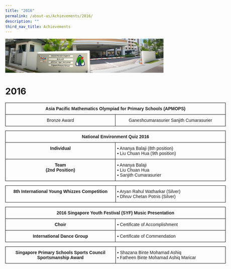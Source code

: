 ```yaml
---
title: "2016"
permalink: /about-us/Achievements/2016/
description: ""
third_nav_title: Achievements
---
```

![](/images/About%20Us.jpg)

2016
====

<style type="text/css">
.tg  {border-collapse:collapse;border-spacing:0;}
.tg td{border-color:black;border-style:solid;border-width:1px;font-family:Arial, sans-serif;font-size:14px;
  overflow:hidden;padding:10px 5px;word-break:normal;}
.tg th{border-color:black;border-style:solid;border-width:1px;font-family:Arial, sans-serif;font-size:14px;
  font-weight:normal;overflow:hidden;padding:10px 5px;word-break:normal;}
.tg .tg-baqh{text-align:center;vertical-align:top}
.tg .tg-amwm{font-weight:bold;text-align:center;vertical-align:top}
.tg .tg-nrix{text-align:center;vertical-align:middle}
</style>
<table class="tg" style="undefined;table-layout: fixed; width: 702px">
<colgroup>
<col style="width: 351px">
<col style="width: 351px">
</colgroup>
<thead>
  <tr>
    <th class="tg-amwm" colspan="2">Asia Pacific Mathematics Olympiad for Primary Schools (APMOPS)<br></th>
  </tr>
</thead>
<tbody>
  <tr>
    <td class="tg-nrix">Bronze Award<br></td>
    <td class="tg-baqh">Ganeshcumarasurier Sanjith Cumarasurier</td>
  </tr>
</tbody>
</table>


<style type="text/css">
.tg  {border-collapse:collapse;border-spacing:0;}
.tg td{border-color:black;border-style:solid;border-width:1px;font-family:Arial, sans-serif;font-size:14px;
  overflow:hidden;padding:10px 5px;word-break:normal;}
.tg th{border-color:black;border-style:solid;border-width:1px;font-family:Arial, sans-serif;font-size:14px;
  font-weight:normal;overflow:hidden;padding:10px 5px;word-break:normal;}
.tg .tg-amwm{font-weight:bold;text-align:center;vertical-align:top}
.tg .tg-0lax{text-align:left;vertical-align:top}
</style>
<table class="tg" style="undefined;table-layout: fixed; width: 702px">
<colgroup>
<col style="width: 351px">
<col style="width: 351px">
</colgroup>
<thead>
  <tr>
    <th class="tg-amwm" colspan="2">National Environment Quiz 2016<br></th>
  </tr>
</thead>
<tbody>
  <tr>
    <td class="tg-amwm">Individual<br></td>
    <td class="tg-0lax"><span style="font-weight:400;font-style:normal;text-decoration:none">▪ </span>Ananya Balaji (8th position)<br><span style="font-weight:400;font-style:normal;text-decoration:none">▪ </span>Liu Chuan Hua (9th position)</td>
  </tr>
  <tr>
    <td class="tg-amwm">Team<br>(2nd Position)<br></td>
    <td class="tg-0lax"><span style="font-weight:400;font-style:normal;text-decoration:none">▪ </span>Ananya Balaji<br><span style="font-weight:400;font-style:normal;text-decoration:none">▪ </span>Liu Chuan Hua<br><span style="font-weight:400;font-style:normal;text-decoration:none">▪ </span>Sanjith Cumarasurier</td>
  </tr>
</tbody>
</table>

<style type="text/css">
.tg  {border-collapse:collapse;border-spacing:0;}
.tg td{border-color:black;border-style:solid;border-width:1px;font-family:Arial, sans-serif;font-size:14px;
  overflow:hidden;padding:10px 5px;word-break:normal;}
.tg th{border-color:black;border-style:solid;border-width:1px;font-family:Arial, sans-serif;font-size:14px;
  font-weight:normal;overflow:hidden;padding:10px 5px;word-break:normal;}
.tg .tg-amwm{font-weight:bold;text-align:center;vertical-align:top}
.tg .tg-0lax{text-align:left;vertical-align:top}
</style>
<table class="tg" style="undefined;table-layout: fixed; width: 702px">
<colgroup>
<col style="width: 351px">
<col style="width: 351px">
</colgroup>
<thead>
  <tr>
    <td class="tg-amwm">8th International Young Whizzes Competition<br></td>
    <td class="tg-0lax"><span style="font-weight:400;font-style:normal;text-decoration:none">▪ </span>Aryan Rahul Watharkar (Silver)<br><span style="font-weight:400;font-style:normal;text-decoration:none">▪ </span>Dhruv Chetan Potnis (Silver)</td>
  </tr>
</thead>
</table>


<style type="text/css">
.tg  {border-collapse:collapse;border-spacing:0;}
.tg td{border-color:black;border-style:solid;border-width:1px;font-family:Arial, sans-serif;font-size:14px;
  overflow:hidden;padding:10px 5px;word-break:normal;}
.tg th{border-color:black;border-style:solid;border-width:1px;font-family:Arial, sans-serif;font-size:14px;
  font-weight:normal;overflow:hidden;padding:10px 5px;word-break:normal;}
.tg .tg-amwm{font-weight:bold;text-align:center;vertical-align:top}
.tg .tg-0lax{text-align:left;vertical-align:top}
</style>
<table class="tg" style="undefined;table-layout: fixed; width: 702px">
<colgroup>
<col style="width: 351px">
<col style="width: 351px">
</colgroup>
<thead>
  <tr>
    <th class="tg-amwm" colspan="2">2016 Singapore Youth Festival (SYF) Music Presentation<br></th>
  </tr>
</thead>
<tbody>
  <tr>
    <td class="tg-amwm">Choir<br></td>
    <td class="tg-0lax"><span style="font-weight:400;font-style:normal;text-decoration:none">▪ </span>Certificate of Accomplishment</td>
  </tr>
  <tr>
    <td class="tg-amwm">International Dance Group<br></td>
    <td class="tg-0lax"><span style="font-weight:400;font-style:normal;text-decoration:none">▪ </span>Certificate of Commendation</td>
  </tr>
</tbody>
</table>


<style type="text/css">
.tg  {border-collapse:collapse;border-spacing:0;}
.tg td{border-color:black;border-style:solid;border-width:1px;font-family:Arial, sans-serif;font-size:14px;
  overflow:hidden;padding:10px 5px;word-break:normal;}
.tg th{border-color:black;border-style:solid;border-width:1px;font-family:Arial, sans-serif;font-size:14px;
  font-weight:normal;overflow:hidden;padding:10px 5px;word-break:normal;}
.tg .tg-amwm{font-weight:bold;text-align:center;vertical-align:top}
.tg .tg-0lax{text-align:left;vertical-align:top}
</style>
<table class="tg" style="undefined;table-layout: fixed; width: 702px">
<colgroup>
<col style="width: 351px">
<col style="width: 351px">
</colgroup>
<thead>
  <tr>
    <td class="tg-amwm">Singapore Primary Schools Sports Council<br>Sportsmanship Award<br></td>
    <td class="tg-0lax"><span style="font-weight:400;font-style:normal;text-decoration:none">▪ </span>Shazana Binte Mohamad Ashiq<br><span style="font-weight:400;font-style:normal;text-decoration:none">▪ </span>Fatheen Binte Mohamad Ashiq Maricar</td>
  </tr>
</thead>
</table>